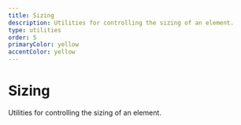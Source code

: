 ```yaml
---
title: Sizing
description: Utilities for controlling the sizing of an element.
type: utilities
order: 5
primaryColor: yellow
accentColor: yellow
---
```


# Sizing

Utilities for controlling the sizing of an element.
